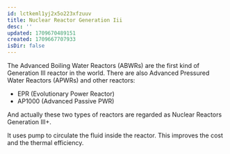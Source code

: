 ```yaml
---
id: lctkeml1yj2x5o223xfzuuv
title: Nuclear Reactor Generation Iii
desc: ''
updated: 1709670489151
created: 1709667707933
isDir: false
---
```

The Advanced Boiling Water Reactors (ABWRs) are the first kind of
Generation III reactor in the world. There are also Advanced Pressured
Water Reactors (APWRs) and other reactors:

-   EPR (Evolutionary Power Reactor)
-   AP1000 (Advanced Passive PWR)

And actually these two types of reactors are regarded as Nuclear
Reactors Generation III+.

It uses pump to circulate the fluid inside the reactor. This improves
the cost and the thermal efficiency.
